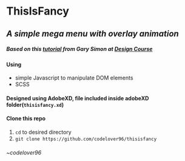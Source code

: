 # ThisIsFancy
## *A simple mega menu with overlay animation*

##### Based on this [tutorial](https://www.youtube.com/watch?v=4G9c5swUyOc) from Gary Simon at [Design Course](https://www.youtube.com/c/DesignCourse)

#### Using
* simple Javascript to manipulate DOM elements
* SCSS

#### Designed using AdobeXD, file included inside adobeXD folder(`thisisfancy.xd`)

#### Clone this repo
1) `cd` to desired directory
2) `git clone https://github.com/codelover96/thisisfancy`

###### ~codelover96